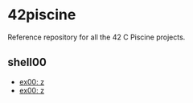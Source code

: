 # 42piscine

Reference repository for all the 42 C Piscine projects.

## shell00

- [ex00: z](https://github.com/mlrcbsousa/42piscine/blob/main/shell00/ex00/z)
- [ex00: z](/blob/main/shell00/ex00/z)
